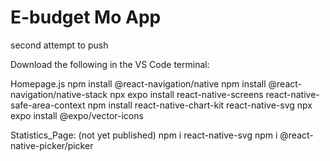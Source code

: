 # E-budget Mo App
second attempt to push

Download the following in the VS Code terminal:

Homepage.js
  npm install @react-navigation/native
  npm install @react-navigation/native-stack
  npx expo install react-native-screens react-native-safe-area-context 
  npm install react-native-chart-kit react-native-svg
  npx expo install @expo/vector-icons

Statistics_Page: (not yet published)
  npm i react-native-svg
  npm i @react-native-picker/picker
